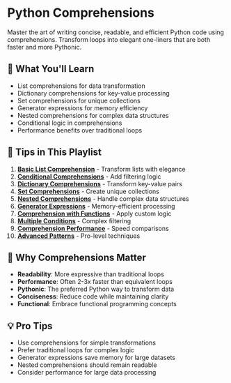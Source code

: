# Python Comprehensions

Master the art of writing concise, readable, and efficient Python code using comprehensions. Transform loops into elegant one-liners that are both faster and more Pythonic.

## 🎯 What You'll Learn

- List comprehensions for data transformation
- Dictionary comprehensions for key-value processing
- Set comprehensions for unique collections
- Generator expressions for memory efficiency
- Nested comprehensions for complex data structures
- Conditional logic in comprehensions
- Performance benefits over traditional loops

## 📝 Tips in This Playlist

1. **[Basic List Comprehension](./01-basic-list-comprehension.py)** - Transform lists with elegance
2. **[Conditional Comprehensions](./02-conditional-comprehensions.py)** - Add filtering logic
3. **[Dictionary Comprehensions](./03-dictionary-comprehensions.py)** - Transform key-value pairs
4. **[Set Comprehensions](./04-set-comprehensions.py)** - Create unique collections
5. **[Nested Comprehensions](./05-nested-comprehensions.py)** - Handle complex data structures
6. **[Generator Expressions](./06-generator-expressions.py)** - Memory-efficient processing
7. **[Comprehension with Functions](./07-comprehension-with-functions.py)** - Apply custom logic
8. **[Multiple Conditions](./08-multiple-conditions.py)** - Complex filtering
9. **[Comprehension Performance](./09-comprehension-performance.py)** - Speed comparisons
10. **[Advanced Patterns](./10-advanced-patterns.py)** - Pro-level techniques

## 🚀 Why Comprehensions Matter

- **Readability**: More expressive than traditional loops
- **Performance**: Often 2-3x faster than equivalent loops
- **Pythonic**: The preferred Python way to transform data
- **Conciseness**: Reduce code while maintaining clarity
- **Functional**: Embrace functional programming concepts

## 💡 Pro Tips

- Use comprehensions for simple transformations
- Prefer traditional loops for complex logic
- Generator expressions save memory for large datasets
- Nested comprehensions should remain readable
- Consider performance for large data processing 